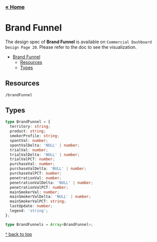 ### [&laquo; Home](README.md)

# Brand Funnel

The design spec of **Brand Funnel** is available on `Commercial Dashboard Design Page 20`. Please refer to the doc to see the visualization.

- [Brand Funnel](#brand-funnel)
    - [Resources](#resources)
    - [Types](#types)


## Resources
`/brandFunnel`

## Types

```ts
type BrandFunnel = {
  territory: string;
  product: string;
  smokerProfile: string;
  spontVal: number;
  spontValDelta: 'NULL' | number;
  trialVal: number;
  trialValDelta: 'NULL' | number;
  trialValPCT: number;
  purchaseVal: number;
  purchaseValDelta: 'NULL' | number;
  purchaseValPCT: number;
  penetrationVal: number;
  penetrationValDelta: 'NULL' | number;
  penetrationValPCT: number;
  mainSmokerVal: number;
  mainSmokerValDelta: 'NULL' | number;
  mainSmokerValPCT: string;
  lastUpdate: number;
  legend: 'string';
};

type BrandFunnels = Array<BrandFunnel>;

```
[^ back to top](#brand-funnel)
